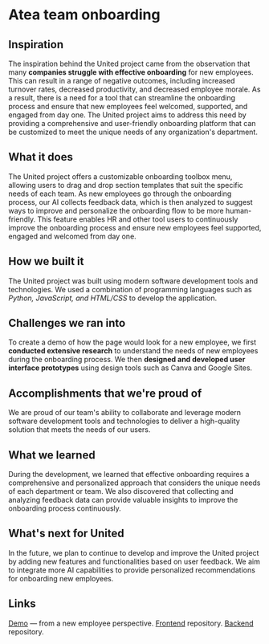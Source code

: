 # Atea team onboarding

## Inspiration
The inspiration behind the United project came from the observation that many **companies struggle with effective onboarding** for new employees. This can result in a range of negative outcomes, including increased turnover rates, decreased productivity, and decreased employee morale. As a result, there is a need for a tool that can streamline the onboarding process and ensure that new employees feel welcomed, supported, and engaged from day one. The United project aims to address this need by providing a comprehensive and user-friendly onboarding platform that can be customized to meet the unique needs of any organization's department.


## What it does
The United project offers a customizable onboarding toolbox menu, allowing users to drag and drop section templates that suit the specific needs of each team. As new employees go through the onboarding process, our AI collects feedback data, which is then analyzed to suggest ways to improve and personalize the onboarding flow to be more human-friendly. This feature enables HR and other tool users to continuously improve the onboarding process and ensure new employees feel supported, engaged and welcomed from day one.


## How we built it
The United project was built using modern software development tools and technologies. We used a combination of programming languages such as _Python, JavaScript, and HTML/CSS_ to develop the application. 


## Challenges we ran into
To create a demo of how the page would look for a new employee, we first **conducted extensive research** to understand the needs of new employees during the onboarding process. We then **designed and developed user interface prototypes** using design tools such as Canva and Google Sites.


## Accomplishments that we're proud of
We are proud of our team's ability to collaborate and leverage modern software development tools and technologies to deliver a high-quality solution that meets the needs of our users.


## What we learned
During the development, we learned that effective onboarding requires a comprehensive and personalized approach that considers the unique needs of each department or team. We also discovered that collecting and analyzing feedback data can provide valuable insights to improve the onboarding process continuously.


## What's next for United
In the future, we plan to continue to develop and improve the United project by adding new features and functionalities based on user feedback. We aim to integrate more AI capabilities to provide personalized recommendations for onboarding new employees.


## Links
[Demo](http://www.unitedteam.works/)  — from a new employee perspective.
[Frontend](https://github.com/LorenFiorini/Atea-Team-Onboarding)  repository.
[Backend](https://github.com/colakburak/united-onboarding-ai)  repository.

